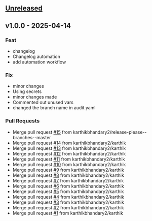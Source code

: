 <a name="unreleased"></a>
## [Unreleased]


<a name="v1.0.0"></a>
## v1.0.0 - 2025-04-14
### Feat
- changelog
- Changelog automation
- add automation workflow

### Fix
- minor changes
- Using secrets
- minor changes made
- Commented out unused vars
- changed the branch name in audit.yaml

### Pull Requests
- Merge pull request [#15](https://github.com/karthikbhandary2/Social/issues/15) from karthikbhandary2/release-please--branches--master
- Merge pull request [#14](https://github.com/karthikbhandary2/Social/issues/14) from karthikbhandary2/karthik
- Merge pull request [#13](https://github.com/karthikbhandary2/Social/issues/13) from karthikbhandary2/karthik
- Merge pull request [#12](https://github.com/karthikbhandary2/Social/issues/12) from karthikbhandary2/karthik
- Merge pull request [#11](https://github.com/karthikbhandary2/Social/issues/11) from karthikbhandary2/karthik
- Merge pull request [#10](https://github.com/karthikbhandary2/Social/issues/10) from karthikbhandary2/karthik
- Merge pull request [#9](https://github.com/karthikbhandary2/Social/issues/9) from karthikbhandary2/karthik
- Merge pull request [#8](https://github.com/karthikbhandary2/Social/issues/8) from karthikbhandary2/karthik
- Merge pull request [#7](https://github.com/karthikbhandary2/Social/issues/7) from karthikbhandary2/karthik
- Merge pull request [#6](https://github.com/karthikbhandary2/Social/issues/6) from karthikbhandary2/karthik
- Merge pull request [#5](https://github.com/karthikbhandary2/Social/issues/5) from karthikbhandary2/karthik
- Merge pull request [#4](https://github.com/karthikbhandary2/Social/issues/4) from karthikbhandary2/karthik
- Merge pull request [#3](https://github.com/karthikbhandary2/Social/issues/3) from karthikbhandary2/karthik
- Merge pull request [#2](https://github.com/karthikbhandary2/Social/issues/2) from karthikbhandary2/karthik
- Merge pull request [#1](https://github.com/karthikbhandary2/Social/issues/1) from karthikbhandary2/karthik


[Unreleased]: https://github.com/karthikbhandary2/Social/compare/v1.0.0...HEAD

